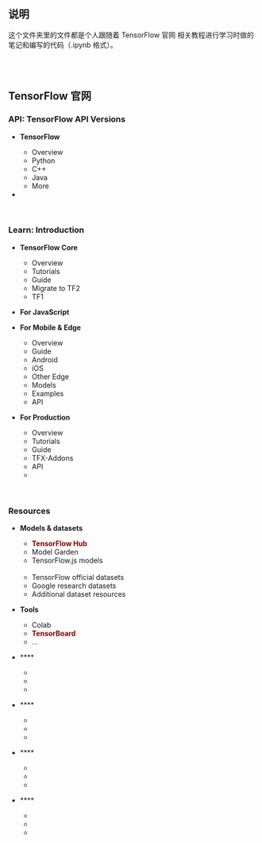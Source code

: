 ## 说明

这个文件夹里的文件都是个人跟随着 <a href="https://www.tensorflow.org/" style="text-decoration:none">TensorFlow 官网</a> 相关教程进行学习时做的笔记和编写的代码（.ipynb 格式）。

<br>
<br>

## <a href="https://www.tensorflow.org/" style="text-decoration:none">TensorFlow 官网</a>

### **API**: <a href="https://www.tensorflow.org/versions" style="text-decoration:none">TensorFlow API Versions</a>
* **TensorFlow**
	* <a href="https://www.tensorflow.org/api_docs" style="text-decoration:none">Overview</a>
	* <a href="https://www.tensorflow.org/api_docs/python/tf" style="text-decoration:none">Python</a>
	* <a href="https://www.tensorflow.org/api_docs/cc" style="text-decoration:none">C++</a>
	* <a href="https://www.tensorflow.org/api_docs/java/org/tensorflow/package-summary" style="text-decoration:none">Java</a>
	* <a href="https://www.tensorflow.org/api_docs/more" style="text-decoration:none">More</a>

* 



<br>

### **Learn**: <a href="https://www.tensorflow.org/learn" style="text-decoration:none">Introduction</a>
* **TensorFlow Core**
	* <a href="https://www.tensorflow.org/overview" style="text-decoration:none">Overview</a>
	* <a href="https://www.tensorflow.org/tutorials" style="text-decoration:none">Tutorials</a>
	* <a href="https://www.tensorflow.org/guide" style="text-decoration:none">Guide</a>
	* <a href="https://www.tensorflow.org/guide/migrate" style="text-decoration:none">Migrate to TF2</a>
	* <a href="https://github.com/tensorflow/docs/tree/master/site/en/r1" style="text-decoration:none">TF1</a>

* **For JavaScript**

* **For Mobile & Edge**
	* <a href="https://www.tensorflow.org/lite" style="text-decoration:none">Overview</a>
	* <a href="https://www.tensorflow.org/lite/guide" style="text-decoration:none">Guide</a>
	* <a href="https://www.tensorflow.org/lite/android" style="text-decoration:none">Android</a>
	* <a href="https://www.tensorflow.org/lite/guide/ios" style="text-decoration:none">iOS</a>
	* <a href="https://www.tensorflow.org/lite/guide/python" style="text-decoration:none">Other Edge</a>
	* <a href="https://www.tensorflow.org/lite/models" style="text-decoration:none">Models</a>
	* <a href="https://www.tensorflow.org/lite/examples" style="text-decoration:none">Examples</a>
	* <a href="https://www.tensorflow.org/lite/api_docs" style="text-decoration:none">API</a>

* <b>For Production</b>
	* <a href="https://www.tensorflow.org/tfx" style="text-decoration:none">Overview</a>
	* <a href="https://www.tensorflow.org/tfx/tutorials" style="text-decoration:none">Tutorials</a>
	* <a href="https://www.tensorflow.org/tfx/guide" style="text-decoration:none">Guide</a>
	* <a href="https://www.tensorflow.org/tfx/addons" style="text-decoration:none">TFX-Addons</a>
	* <a href="https://www.tensorflow.org/tfx/api_overview" style="text-decoration:none">API</a>
	* <a href="" style="text-decoration:none"></a>

<br>

### **Resources**
* <a href="https://www.tensorflow.org/resources/models-datasets" style="text-decoration:none">**Models & datasets**</a>
	* <a href="https://tfhub.dev/" style="text-decoration:none;color:maroon;">**TensorFlow Hub**</a>
	* <a href="https://github.com/tensorflow/models/tree/master/official" style="text-decoration:none">Model Garden</a>
	* <a href="https://github.com/tensorflow/tfjs-models" style="text-decoration:none">TensorFlow.js models</a>
	
	<br>
	
	* <a href="https://www.tensorflow.org/datasets" style="text-decoration:none">TensorFlow official datasets</a>
	* <a href="https://ai.google/tools/datasets/" style="text-decoration:none">Google research datasets</a>
	* <a href="https://toolbox.google.com/datasetsearch" style="text-decoration:none">Additional dataset resources</a>

* <a href="https://www.tensorflow.org/resources/tools" style="text-decoration:none">**Tools**</a>
	* <a href="https://colab.sandbox.google.com/notebooks/welcome.ipynb" style="text-decoration:none">Colab</a>
	* <a href="https://www.tensorflow.org/tensorboard" style="text-decoration:none;color:maroon;">**TensorBoard**</a>
	* <a href="" style="text-decoration:none">...</a>
	
* <a href="" style="text-decoration:none">****</a>
	* <a href="" style="text-decoration:none"></a>
	* <a href="" style="text-decoration:none"></a>
	* <a href="" style="text-decoration:none"></a>

* <a href="" style="text-decoration:none">****</a>
	* <a href="" style="text-decoration:none"></a>
	* <a href="" style="text-decoration:none"></a>
	* <a href="" style="text-decoration:none"></a>

* <a href="" style="text-decoration:none">****</a>
	* <a href="" style="text-decoration:none"></a>
	* <a href="" style="text-decoration:none"></a>
	* <a href="" style="text-decoration:none"></a>

* <a href="" style="text-decoration:none">****</a>
	* <a href="" style="text-decoration:none"></a>
	* <a href="" style="text-decoration:none"></a>
	* <a href="" style="text-decoration:none"></a>